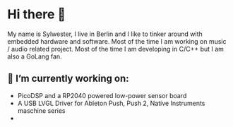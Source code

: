 # Hi there 👋

My name is Sylwester, I live in Berlin and I like to tinker around with embedded hardware and software. Most of the time I am working on music / audio related project. Most of the time I am developing in C/C++ but I am also a GoLang fan.

## 🔭 I’m currently working on:
* PicoDSP and a RP2040 powered low-power sensor board
* A USB LVGL Driver for Ableton Push, Push 2, Native Instruments maschine series
*
